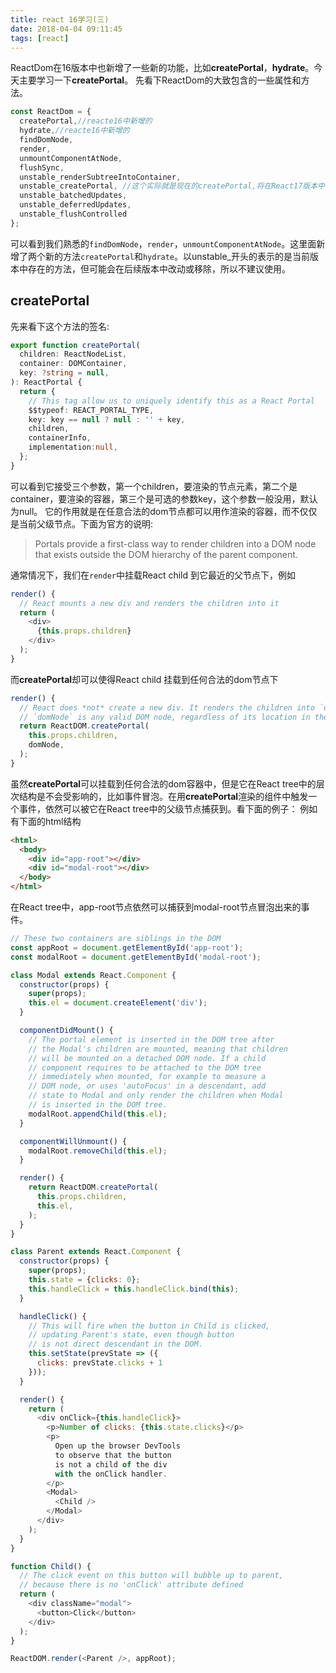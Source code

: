 ```yaml
---
title: react 16学习(三)
date: 2018-04-04 09:11:45
tags: [react]
---
```


ReactDom在16版本中也新增了一些新的功能，比如**createPortal**，**hydrate**。今天主要学习一下**createPortal**。
先看下ReactDom的大致包含的一些属性和方法。

```javascript
const ReactDom = {
  createPortal,//reacte16中新增的
  hydrate,//reacte16中新增的
  findDomNode,
  render,
  unmountComponentAtNode,
  flushSync,
  unstable_renderSubtreeIntoContainer,
  unstable_createPortal, //这个实际就是现在的createPortal,将在React17版本中移除
  unstable_batchedUpdates,
  unstable_deferredUpdates,
  unstable_flushControlled
};
```

可以看到我们熟悉的`findDomNode`，`render`，`unmountComponentAtNode`。这里面新增了两个新的方法`createPortal`和`hydrate`。以unstable_开头的表示的是当前版本中存在的方法，但可能会在后续版本中改动或移除，所以不建议使用。
<!--more-->
## createPortal

先来看下这个方法的签名:

````typescript
export function createPortal(
  children: ReactNodeList,
  container: DOMContainer,
  key: ?string = null,
): ReactPortal {
  return {
    // This tag allow us to uniquely identify this as a React Portal
    $$typeof: REACT_PORTAL_TYPE,
    key: key == null ? null : '' + key,
    children,
    containerInfo,
    implementation:null,
  };
}
````

可以看到它接受三个参数，第一个children，要渲染的节点元素，第二个是container，要渲染的容器，第三个是可选的参数key，这个参数一般没用，默认为null。
它的作用就是在任意合法的dom节点都可以用作渲染的容器，而不仅仅是当前父级节点。下面为官方的说明:

>   Portals provide a first-class way to render children into a DOM node that exists outside the DOM hierarchy of the parent component.

通常情况下，我们在`render`中挂载React child 到它最近的父节点下，例如

```javascript
render() {
  // React mounts a new div and renders the children into it
  return (
    <div>
      {this.props.children}
    </div>
  );
}
```

而**createPortal**却可以使得React child 挂载到任何合法的dom节点下

````javascript
render() {
  // React does *not* create a new div. It renders the children into `domNode`.
  // `domNode` is any valid DOM node, regardless of its location in the DOM.
  return ReactDOM.createPortal(
    this.props.children,
    domNode,
  );
}
````

虽然**createPortal**可以挂载到任何合法的dom容器中，但是它在React tree中的层次结构是不会受影响的，比如事件冒泡。在用**createPortal**渲染的组件中触发一个事件，依然可以被它在React tree中的父级节点捕获到。看下面的例子：
例如有下面的html结构

```html
<html>
  <body>
    <div id="app-root"></div>
    <div id="modal-root"></div>
  </body>
</html>
```

在React tree中，app-root节点依然可以捕获到modal-root节点冒泡出来的事件。

```javascript
// These two containers are siblings in the DOM
const appRoot = document.getElementById('app-root');
const modalRoot = document.getElementById('modal-root');

class Modal extends React.Component {
  constructor(props) {
    super(props);
    this.el = document.createElement('div');
  }

  componentDidMount() {
    // The portal element is inserted in the DOM tree after
    // the Modal's children are mounted, meaning that children
    // will be mounted on a detached DOM node. If a child
    // component requires to be attached to the DOM tree
    // immediately when mounted, for example to measure a
    // DOM node, or uses 'autoFocus' in a descendant, add
    // state to Modal and only render the children when Modal
    // is inserted in the DOM tree.
    modalRoot.appendChild(this.el);
  }

  componentWillUnmount() {
    modalRoot.removeChild(this.el);
  }

  render() {
    return ReactDOM.createPortal(
      this.props.children,
      this.el,
    );
  }
}

class Parent extends React.Component {
  constructor(props) {
    super(props);
    this.state = {clicks: 0};
    this.handleClick = this.handleClick.bind(this);
  }

  handleClick() {
    // This will fire when the button in Child is clicked,
    // updating Parent's state, even though button
    // is not direct descendant in the DOM.
    this.setState(prevState => ({
      clicks: prevState.clicks + 1
    }));
  }

  render() {
    return (
      <div onClick={this.handleClick}>
        <p>Number of clicks: {this.state.clicks}</p>
        <p>
          Open up the browser DevTools
          to observe that the button
          is not a child of the div
          with the onClick handler.
        </p>
        <Modal>
          <Child />
        </Modal>
      </div>
    );
  }
}

function Child() {
  // The click event on this button will bubble up to parent,
  // because there is no 'onClick' attribute defined
  return (
    <div className="modal">
      <button>Click</button>
    </div>
  );
}

ReactDOM.render(<Parent />, appRoot);
```



